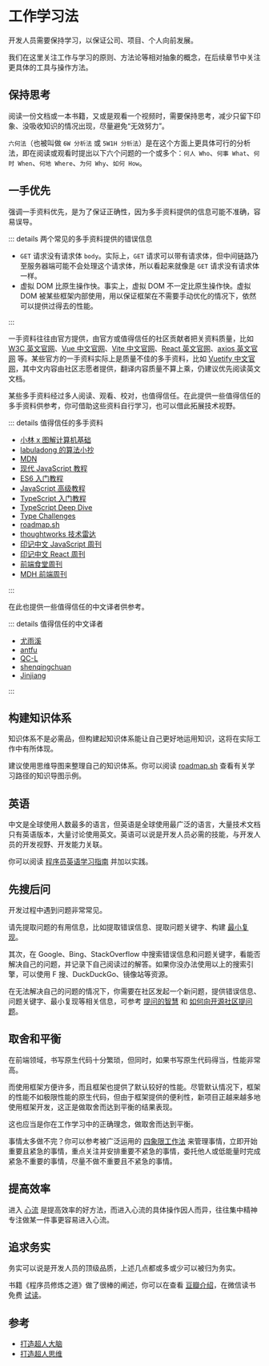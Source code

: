 # 工作学习法

开发人员需要保持学习，以保证公司、项目、个人向前发展。

我们在这里关注工作与学习的原则、方法论等相对抽象的概念，在后续章节中关注更具体的工具与操作方法。

## 保持思考

阅读一份文档或一本书籍，又或是观看一个视频时，需要保持思考，减少只留下印象、没吸收知识的情况出现，尽量避免“无效努力”。

`六何法`（也被叫做 `6W 分析法` 或 `5W1H 分析法`）是在这个方面上更具体可行的分析法，即在阅读或观看时提出以下六个问题的一个或多个：`何人 Who`、`何事 What`、`何时 When`、`何地 Where`、`为何 Why`、`如何 How`。

## 一手优先

强调一手资料优先，是为了保证正确性，因为多手资料提供的信息可能不准确，容易误导。

::: details 两个常见的多手资料提供的错误信息

- `GET` 请求没有请求体 `body`。实际上，`GET` 请求可以带有请求体，但中间链路乃至服务器端可能不会处理这个请求体，所以看起来就像是 `GET` 请求没有请求体一样。
- 虚拟 DOM 比原生操作快。事实上，虚拟 DOM 不一定比原生操作快。虚拟 DOM 被某些框架内部使用，用以保证框架在不需要手动优化的情况下，依然可以提供过得去的性能。

:::

一手资料往往由官方提供，由官方或值得信任的社区贡献者把关资料质量，比如 [W3C 英文官网](https://www.w3.org/)、[Vue 中文官网](https://cn.vuejs.org/)、[Vite 中文官网](https://cn.vitejs.dev/)、[React 英文官网](https://reactjs.org/)、[axios 英文官网](https://axios-http.com/) 等。某些官方的一手资料实际上是质量不佳的多手资料，比如 [Vuetify 中文官网](https://vuetifyjs.com/zh-Hans/)，其中文内容由社区志愿者提供，翻译内容质量不算上乘，仍建议优先阅读英文文档。

某些多手资料经过多人阅读、观看、校对，也值得信任。在此提供一些值得信任的多手资料供参考，你可借助这些资料自行学习，也可以借此拓展技术视野。

::: details 值得信任的多手资料

- [小林 x 图解计算机基础](https://xiaolincoding.com/)
- [labuladong 的算法小抄](https://labuladong.github.io/algo/)
- [MDN](https://developer.mozilla.org/)
- [现代 JavaScript 教程](https://zh.javascript.info/)
- [ES6 入门教程](https://es6.ruanyifeng.com/)
- [JavaScript 高级教程](https://book.douban.com/subject/35175321/)
- [TypeScript 入门教程](https://ts.xcatliu.com/)
- [TypeScript Deep Dive](https://basarat.gitbook.io/typescript/)
- [Type Challenges](https://github.com/type-challenges/type-challenges)
- [roadmap.sh](https://roadmap.sh/)
- [thoughtworks 技术雷达](https://www.thoughtworks.com/zh-cn/radar)
- [印记中文 JavaScript 周刊](https://docschina.org/weekly/js)
- [印记中文 React 周刊](https://docschina.org/weekly/react/)
- [前端食堂周刊](https://github.com/Geekhyt/weekly)
- [MDH 前端周刊](https://github.com/sorrycc/weekly)

:::

在此也提供一些值得信任的中文译者供参考。

::: details 值得信任的中文译者

- [尤雨溪](https://github.com/yyx990803)
- [antfu](https://github.com/antfu)
- [QC-L](https://github.com/QC-L)
- [shenqingchuan](https://github.com/shenqingchuan)
- [Jinjiang](https://github.com/Jinjiang)

:::

## 构建知识体系

知识体系不是必需品，但构建起知识体系能让自己更好地运用知识，这将在实际工作中有所体现。

建议使用思维导图来整理自己的知识体系。你可以阅读 [roadmap.sh](https://roadmap.sh/) 查看有关学习路径的知识导图示例。

## 英语

中文是全球使用人数最多的语言，但英语是全球使用最广泛的语言，大量技术文档只有英语版本，大量讨论使用英文。英语可以说是开发人员必需的技能，与开发人员的开发视野、开发能力关联。

你可以阅读 [程序员英语学习指南](https://github.com/yujiangshui/A-Programmers-Guide-to-English) 并加以实践。

## 先搜后问

开发过程中遇到问题非常常见。

请先提取问题的有用信息，比如提取错误信息、提取问题关键字、构建 [最小复现](https://stackoverflow.com/help/minimal-reproducible-example)。

其次，在 Google、Bing、StackOverflow 中搜索错误信息和问题关键字，看能否解决自己的问题，并记录下自己阅读过的解答。如果你没办法使用以上的搜索引擎，可以使用 F 搜、DuckDuckGo、镜像站等资源。

在无法解决自己的问题的情况下，你需要在社区发起一个新问题，提供错误信息、问题关键字、最小复现等相关信息，可参考 [提问的智慧](https://github.com/ryanhanwu/How-To-Ask-Questions-The-Smart-Way) 和 [如何向开源社区提问题](https://github.com/seajs/seajs/issues/545)。

## 取舍和平衡

在前端领域，书写原生代码十分繁琐，但同时，如果书写原生代码得当，性能非常高。

而使用框架方便许多，而且框架也提供了默认较好的性能。尽管默认情况下，框架的性能不如极限性能的原生代码，但由于框架提供的便利性，新项目正越来越多地使用框架开发，这正是做取舍而达到平衡的结果表现。

这也应当是你在工作学习中的正确理念，做取舍而达到平衡。

事情太多做不完？你可以参考被广泛运用的 [四象限工作法](https://help.dida365.com/articles/6950361734683033600) 来管理事情，立即开始重要且紧急的事情，重点关注并安排重要不紧急的事情，委托他人或低能量时完成紧急不重要的事情，尽量不做不重要且不紧急的事情。

## 提高效率

进入 [心流](https://baike.baidu.com/item/%E5%BF%83%E6%B5%81/9824097) 是提高效率的好方法，而进入心流的具体操作因人而异，往往集中精神专注做某一件事更容易进入心流。

## 追求务实

务实可以说是开发人员的顶级品质，上述几点都或多或少可以被归为务实。

书籍《程序员修炼之道》做了很棒的阐述，你可以在查看 [豆瓣介绍](https://book.douban.com/subject/35006892/)，在微信读书免费 [试读](https://weread.qq.com/web/bookDetail/2cf32ec0811e3ac71g017571)。

## 参考

- [打造超人大脑](https://github.com/xdite/memory-hack)
- [打造超人思维](https://github.com/xdite/mind-hack)
